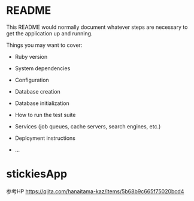 # README

This README would normally document whatever steps are necessary to get the
application up and running.

Things you may want to cover:

* Ruby version

* System dependencies

* Configuration

* Database creation

* Database initialization

* How to run the test suite

* Services (job queues, cache servers, search engines, etc.)

* Deployment instructions

* ...
# stickiesApp

参考HP https://qiita.com/hanaitama-kaz/items/5b68b9c665f75020bcd4
